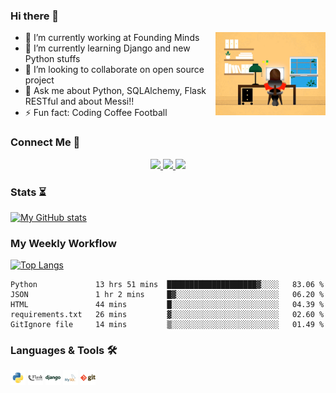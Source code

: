 ### Hi there 👋

<img align="right" src="JXA0.gif" width="35%" >

- 🔭 I’m currently working at Founding Minds
- 🌱 I’m currently learning Django and new Python stuffs
- 👯 I’m looking to collaborate on open source project          
- 💬 Ask me about Python, SQLAlchemy, Flask RESTful and about Messi!!
- ⚡ Fun fact: Coding Coffee Football



    
### Connect Me :speech_balloon:
<div style="text-align:center;" >

<a href="https://www.linkedin.com/in/fasil-k/" >
    <img src="https://img.shields.io/badge/linkedin-%230077B5.svg?&style=for-the-badge&logo=linkedin&logoColor=white" />
</a>

<a href="https://www.instagram.com/fasi.l.eo/">
    <img src="https://img.shields.io/badge/Instagram-%238a3ab9.svg?&style=for-the-badge&logo=instagram&logoColor=white"  />
</a>
<a href="https://stackoverflow.com/users/14533334/fasil-k">
    <img src="https://img.shields.io/badge/stackoverflow-%23ef8236.svg?&style=for-the-badge&logo=stackoverflow&logoColor=white"  />
</a>
</div>

### Stats :hourglass_flowing_sand:
[![My GitHub stats](https://github-readme-stats.vercel.app/api?username=Fasil005&count_private=true&theme=gotham&showicons=true)](https://github.com/Fasil005/github-readme-stats)


### My Weekly Workflow

[![Top Langs](https://github-readme-stats.vercel.app/api/top-langs/?username=fasil005&count_private=true&theme=radical)](https://github.com/fasil005/github-readme-stats)

<!--START_SECTION:waka-->
```text
Python             13 hrs 51 mins  ████████████████████▓░░░░   83.06 % 
JSON               1 hr 2 mins     █▓░░░░░░░░░░░░░░░░░░░░░░░   06.20 % 
HTML               44 mins         █░░░░░░░░░░░░░░░░░░░░░░░░   04.39 % 
requirements.txt   26 mins         ▓░░░░░░░░░░░░░░░░░░░░░░░░   02.60 % 
GitIgnore file     14 mins         ▒░░░░░░░░░░░░░░░░░░░░░░░░   01.49 % 
```
<!--END_SECTION:waka-->



### Languages & Tools :hammer_and_wrench:

<code><img width=24px src="https://raw.githubusercontent.com/github/explore/80688e429a7d4ef2fca1e82350fe8e3517d3494d/topics/python/python.png"></code>
<code><img width=24px src="https://raw.githubusercontent.com/github/explore/80688e429a7d4ef2fca1e82350fe8e3517d3494d/topics/flask/flask.png"></code>
<code><img width=24px src="https://raw.githubusercontent.com/github/explore/80688e429a7d4ef2fca1e82350fe8e3517d3494d/topics/django/django.png"></code>
<code><img width=24px src="https://raw.githubusercontent.com/github/explore/80688e429a7d4ef2fca1e82350fe8e3517d3494d/topics/mysql/mysql.png"></code>
<code><img width=24px src="https://raw.githubusercontent.com/github/explore/80688e429a7d4ef2fca1e82350fe8e3517d3494d/topics/git/git.png"></code>
